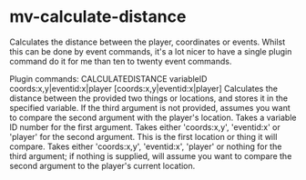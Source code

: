 # mv-calculate-distance
Calculates the distance between the player, coordinates or events. Whilst this can be
done by event commands, it's a lot nicer to have a single plugin command do it for me
than ten to twenty event commands.

Plugin commands:
CALCULATEDISTANCE variableID coords:x,y|eventid:x|player [coords:x,y|eventid:x|player]
Calculates the distance between the provided two things or locations, and stores it in 
the specified variable. If the third argument is not provided, assumes you want to compare 
the second argument with the player's location.
Takes a variable ID number for the first argument.
Takes either 'coords:x,y', 'eventid:x' or 'player' for the second argument. This is the first
location or thing it will compare.
Takes either 'coords:x,y', 'eventid:x', 'player' or nothing for the third argument; if nothing
is supplied, will assume you want to compare the second argument to the player's current 
location.
